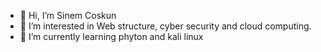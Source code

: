 - 👋 Hi, I’m Sinem Coskun
- 👀 I’m interested in Web structure, cyber security and cloud computing.
- 🌱 I’m currently learning phyton and kali linux

<!---
sinemcskun/sinemcskun is a ✨ special ✨ repository because its `README.md` (this file) appears on your GitHub profile.
You can click the Preview link to take a look at your changes.
--->
